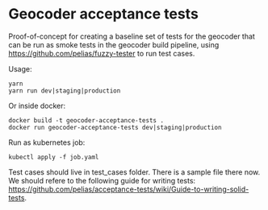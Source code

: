 # Geocoder acceptance tests

Proof-of-concept for creating a baseline set of tests for the geocoder that can be run as smoke tests in the geocoder build pipeline, using https://github.com/pelias/fuzzy-tester to run test cases.

Usage:

    yarn
    yarn run dev|staging|production

Or inside docker:

    docker build -t geocoder-acceptance-tests .
    docker run geocoder-acceptance-tests dev|staging|production

Run as kubernetes job:

    kubectl apply -f job.yaml

Test cases should live in test_cases folder. There is a sample file there now. We should refere to the following guide for writing tests: https://github.com/pelias/acceptance-tests/wiki/Guide-to-writing-solid-tests.
